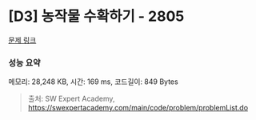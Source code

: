 # [D3] 농작물 수확하기 - 2805 

[문제 링크](https://swexpertacademy.com/main/code/problem/problemDetail.do?contestProbId=AV7GLXqKAWYDFAXB) 

### 성능 요약

메모리: 28,248 KB, 시간: 169 ms, 코드길이: 849 Bytes



> 출처: SW Expert Academy, https://swexpertacademy.com/main/code/problem/problemList.do